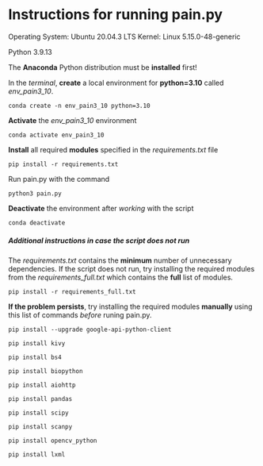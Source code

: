 # Instructions for running pain.py

Operating System: Ubuntu 20.04.3 LTS
Kernel: Linux 5.15.0-48-generic

Python 3.9.13

The **Anaconda** Python distribution must be **installed** first!

In the *terminal*, **create** a local environment for **python=3.10** called *env_pain3_10*.

`conda create -n env_pain3_10 python=3.10`

**Activate** the *env_pain3_10* environment  

`conda activate env_pain3_10`

**Install** all required **modules** specified in the *requirements.txt* file

`pip install -r requirements.txt`

Run pain.py with the command

`python3 pain.py`

**Deactivate** the environment after *working* with the script

`conda deactivate`


##### Additional instructions in case the script does not run

The *requirements.txt* contains the **minimum** number of unnecessary dependencies.
If the script does not run, try installing the required modules from the *requirements_full.txt* which contains the **full** list of modules.

`pip install -r requirements_full.txt`


**If the problem persists**, try installing the required modules **manually** using this list of commands *before* runing pain.py.

`pip install --upgrade google-api-python-client`

`pip install kivy`

`pip install bs4`

`pip install biopython`

`pip install aiohttp`

`pip install pandas`

`pip install scipy`

`pip install scanpy`

`pip install opencv_python`

`pip install lxml`

